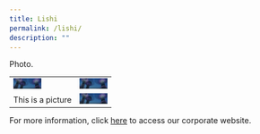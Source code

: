 ```yaml
---
title: Lishi
permalink: /lishi/
description: ""
---
```


<table>
	<tr>
		<td><img src="/images/hero-banner.png" style="width:50px"></td>
		<td><img src="/images/hero-banner.png" style="width:50px"> </td>
	</tr>
	<tr> Photo.
		<td>This is a picture</td>
		<td><img src="/images/hero-banner.png" style="width:50px"> </td>
	</tr>
	</table>



For more information, click <a href="https://www.csc.gov.sg/" target="_blank"> here</a> to access our corporate website.  
